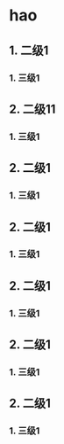 # hao 
## 1. 二级1
### 1. 三级1
## 2. 二级11
### 1. 三级1
## 2. 二级1
### 1. 三级1
## 2. 二级1
### 1. 三级1
## 2. 二级1
### 1. 三级1
## 2. 二级1
### 1. 三级1
## 2. 二级1
### 1. 三级1